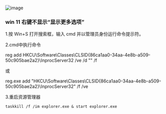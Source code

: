 ![image](https://github.com/user-attachments/assets/6a45681d-c15c-4c88-b508-c7d1ef9f206c)

### win 11 右键不显示“显示更多选项”
1.按 Win+S 打开搜索框，输入 cmd 并以管理员身份运行命令提示符。

2.cmd中执行命令

reg add HKCU\Software\Classes\CLSID\{86ca1aa0-34aa-4e8b-a509-50c905bae2a2}\InprocServer32 /ve /d "" /f

或

reg.exe add "HKCU\Software\Classes\CLSID\{86ca1aa0-34aa-4e8b-a509-50c905bae2a2}\InprocServer32" /f /ve

3.重启资源管理器
```
taskkill /f /im explorer.exe & start explorer.exe
```
